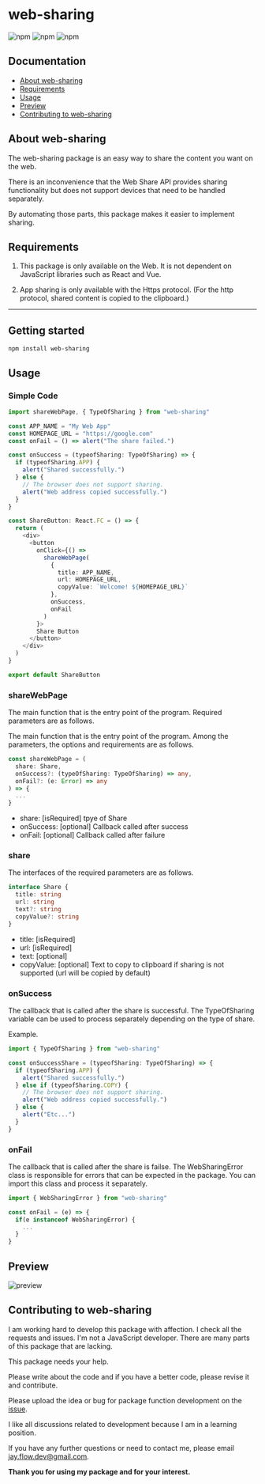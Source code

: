 # web-sharing

![npm](https://img.shields.io/npm/v/web-sharing)
![npm](https://img.shields.io/npm/l/web-sharing)
![npm](https://img.shields.io/npm/dt/web-sharing)

## Documentation

- [About web-sharing](https://github.com/Jay-flow/web-sharing#about-flow-react-cli)
- [Requirements](https://github.com/Jay-flow/web-sharing#requirements)
- [Usage](https://github.com/Jay-flow/web-sharing#usage)
- [Preview](https://github.com/Jay-flow/web-sharing#preview)
- [Contributing to web-sharing](https://github.com/Jay-flow/web-sharing#contributing-to-web-sharing)

## About web-sharing

The web-sharing package is an easy way to share the content you want on the web.

There is an inconvenience that the Web Share API provides sharing functionality but does not support devices that need to be handled separately.

By automating those parts, this package makes it easier to implement sharing.

## Requirements

1. This package is only available on the Web. It is not dependent on JavaScript libraries such as React and Vue.

2. App sharing is only available with the Https protocol. (For the http protocol, shared content is copied to the clipboard.)

---

## Getting started

`npm install web-sharing`

## Usage

### Simple Code

```ts
import shareWebPage, { TypeOfSharing } from "web-sharing"

const APP_NAME = "My Web App"
const HOMEPAGE_URL = "https://google.com"
const onFail = () => alert("The share failed.")

const onSuccess = (typeofSharing: TypeOfSharing) => {
  if (typeofSharing.APP) {
    alert("Shared successfully.")
  } else {
    // The browser does not support sharing.
    alert("Web address copied successfully.")
  }
}

const ShareButton: React.FC = () => {
  return (
    <div>
      <button
        onClick={() =>
          shareWebPage(
            {
              title: APP_NAME,
              url: HOMEPAGE_URL,
              copyValue: `Welcome! ${HOMEPAGE_URL}`
            },
            onSuccess,
            onFail
          )
        }>
        Share Button
      </button>
    </div>
  )
}

export default ShareButton
```

### shareWebPage

The main function that is the entry point of the program.
Required parameters are as follows.

The main function that is the entry point of the program.
Among the parameters, the options and requirements are as follows.

```ts
const shareWebPage = (
  share: Share,
  onSuccess?: (typeOfSharing: TypeOfSharing) => any,
  onFail?: (e: Error) => any
) => {
  ...
}
```

- share: [isRequired] tpye of Share
- onSuccess: [optional] Callback called after success
- onFail: [optional] Callback called after failure

### share

The interfaces of the required parameters are as follows.

```ts
interface Share {
  title: string
  url: string
  text?: string
  copyValue?: string
}
```

- title: [isRequired]
- url: [isRequired]
- text: [optional]
- copyValue: [optional] Text to copy to clipboard if sharing is not supported (url will be copied by default)

### onSuccess

The callback that is called after the share is successful.
The TypeOfSharing variable can be used to process separately depending on the type of share.

Example.

```ts
import { TypeOfSharing } from "web-sharing"

const onSuccessShare = (typeofSharing: TypeOfSharing) => {
  if (typeofSharing.APP) {
    alert("Shared successfully.")
  } else if (typeofSharing.COPY) {
    // The browser does not support sharing.
    alert("Web address copied successfully.")
  } else {
    alert("Etc...")
  }
}
```

### onFail

The callback that is called after the share is failse.
The WebSharingError class is responsible for errors that can be expected in the package.
You can import this class and process it separately.

```ts
import { WebSharingError } from "web-sharing"

const onFail = (e) => {
  if(e instanceof WebSharingError) {
    ...
  }
}

```

## Preview

![preview](./design/preview.gif)

## Contributing to web-sharing

I am working hard to develop this package with affection.
I check all the requests and issues.
I'm not a JavaScript developer. There are many parts of this package that are lacking.

This package needs your help.

Please write about the code and if you have a better code, please revise it and contribute.

Please upload the idea or bug for package function development on the [issue](https://github.com/Jay-flow/web-sharing/issues).

I like all discussions related to development because I am in a learning position.

If you have any further questions or need to contact me, please email jay.flow.dev@gmail.com.

**Thank you for using my package and for your interest.**